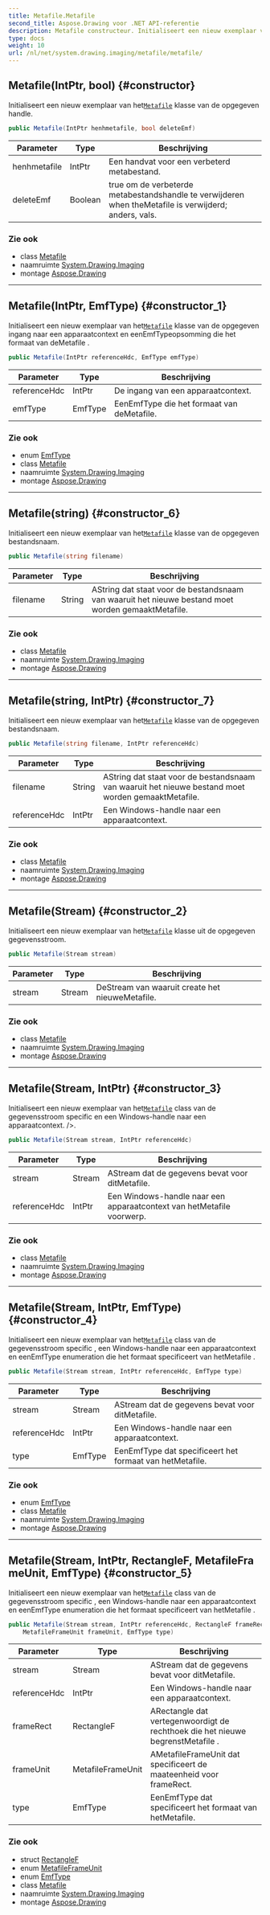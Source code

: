 ```yaml
---
title: Metafile.Metafile
second_title: Aspose.Drawing voor .NET API-referentie
description: Metafile constructeur. Initialiseert een nieuw exemplaar van hetMetafile klasse van de opgegeven handle.
type: docs
weight: 10
url: /nl/net/system.drawing.imaging/metafile/metafile/
---
```

## Metafile(IntPtr, bool) {#constructor}

Initialiseert een nieuw exemplaar van het[`Metafile`](../) klasse van de opgegeven handle.

```csharp
public Metafile(IntPtr henhmetafile, bool deleteEmf)
```

| Parameter | Type | Beschrijving |
| --- | --- | --- |
| henhmetafile | IntPtr | Een handvat voor een verbeterd metabestand. |
| deleteEmf | Boolean | true om de verbeterde metabestandshandle te verwijderen when theMetafile is verwijderd; anders, vals. |

### Zie ook

* class [Metafile](../)
* naamruimte [System.Drawing.Imaging](../../metafile/)
* montage [Aspose.Drawing](../../../)

---

## Metafile(IntPtr, EmfType) {#constructor_1}

Initialiseert een nieuw exemplaar van het[`Metafile`](../) klasse van de opgegeven ingang naar een apparaatcontext en eenEmfTypeopsomming die het formaat van deMetafile .

```csharp
public Metafile(IntPtr referenceHdc, EmfType emfType)
```

| Parameter | Type | Beschrijving |
| --- | --- | --- |
| referenceHdc | IntPtr | De ingang van een apparaatcontext. |
| emfType | EmfType | EenEmfType die het formaat van deMetafile. |

### Zie ook

* enum [EmfType](../../emftype/)
* class [Metafile](../)
* naamruimte [System.Drawing.Imaging](../../metafile/)
* montage [Aspose.Drawing](../../../)

---

## Metafile(string) {#constructor_6}

Initialiseert een nieuw exemplaar van het[`Metafile`](../) klasse van de opgegeven bestandsnaam.

```csharp
public Metafile(string filename)
```

| Parameter | Type | Beschrijving |
| --- | --- | --- |
| filename | String | AString dat staat voor de bestandsnaam van waaruit het nieuwe bestand moet worden gemaaktMetafile. |

### Zie ook

* class [Metafile](../)
* naamruimte [System.Drawing.Imaging](../../metafile/)
* montage [Aspose.Drawing](../../../)

---

## Metafile(string, IntPtr) {#constructor_7}

Initialiseert een nieuw exemplaar van het[`Metafile`](../) klasse van de opgegeven bestandsnaam.

```csharp
public Metafile(string filename, IntPtr referenceHdc)
```

| Parameter | Type | Beschrijving |
| --- | --- | --- |
| filename | String | AString dat staat voor de bestandsnaam van waaruit het nieuwe bestand moet worden gemaaktMetafile. |
| referenceHdc | IntPtr | Een Windows-handle naar een apparaatcontext. |

### Zie ook

* class [Metafile](../)
* naamruimte [System.Drawing.Imaging](../../metafile/)
* montage [Aspose.Drawing](../../../)

---

## Metafile(Stream) {#constructor_2}

Initialiseert een nieuw exemplaar van het[`Metafile`](../) klasse uit de opgegeven gegevensstroom.

```csharp
public Metafile(Stream stream)
```

| Parameter | Type | Beschrijving |
| --- | --- | --- |
| stream | Stream | DeStream van waaruit create het nieuweMetafile. |

### Zie ook

* class [Metafile](../)
* naamruimte [System.Drawing.Imaging](../../metafile/)
* montage [Aspose.Drawing](../../../)

---

## Metafile(Stream, IntPtr) {#constructor_3}

Initialiseert een nieuw exemplaar van het[`Metafile`](../) class van de gegevensstroom specific en een Windows-handle naar een apparaatcontext. /&gt;.

```csharp
public Metafile(Stream stream, IntPtr referenceHdc)
```

| Parameter | Type | Beschrijving |
| --- | --- | --- |
| stream | Stream | AStream dat de gegevens bevat voor ditMetafile. |
| referenceHdc | IntPtr | Een Windows-handle naar een apparaatcontext van hetMetafile voorwerp. |

### Zie ook

* class [Metafile](../)
* naamruimte [System.Drawing.Imaging](../../metafile/)
* montage [Aspose.Drawing](../../../)

---

## Metafile(Stream, IntPtr, EmfType) {#constructor_4}

Initialiseert een nieuw exemplaar van het[`Metafile`](../) class van de gegevensstroom specific , een Windows-handle naar een apparaatcontext en eenEmfType enumeration die het formaat specificeert van hetMetafile .

```csharp
public Metafile(Stream stream, IntPtr referenceHdc, EmfType type)
```

| Parameter | Type | Beschrijving |
| --- | --- | --- |
| stream | Stream | AStream dat de gegevens bevat voor ditMetafile. |
| referenceHdc | IntPtr | Een Windows-handle naar een apparaatcontext. |
| type | EmfType | EenEmfType dat specificeert het formaat van hetMetafile. |

### Zie ook

* enum [EmfType](../../emftype/)
* class [Metafile](../)
* naamruimte [System.Drawing.Imaging](../../metafile/)
* montage [Aspose.Drawing](../../../)

---

## Metafile(Stream, IntPtr, RectangleF, MetafileFrameUnit, EmfType) {#constructor_5}

Initialiseert een nieuw exemplaar van het[`Metafile`](../) class van de gegevensstroom specific , een Windows-handle naar een apparaatcontext en eenEmfType enumeration die het formaat specificeert van hetMetafile .

```csharp
public Metafile(Stream stream, IntPtr referenceHdc, RectangleF frameRect, 
    MetafileFrameUnit frameUnit, EmfType type)
```

| Parameter | Type | Beschrijving |
| --- | --- | --- |
| stream | Stream | AStream dat de gegevens bevat voor ditMetafile. |
| referenceHdc | IntPtr | Een Windows-handle naar een apparaatcontext. |
| frameRect | RectangleF | ARectangle dat vertegenwoordigt de rechthoek die het nieuwe begrenstMetafile . |
| frameUnit | MetafileFrameUnit | AMetafileFrameUnit dat specificeert de maateenheid voor frameRect. |
| type | EmfType | EenEmfType dat specificeert het formaat van hetMetafile. |

### Zie ook

* struct [RectangleF](../../../system.drawing/rectanglef/)
* enum [MetafileFrameUnit](../../metafileframeunit/)
* enum [EmfType](../../emftype/)
* class [Metafile](../)
* naamruimte [System.Drawing.Imaging](../../metafile/)
* montage [Aspose.Drawing](../../../)


